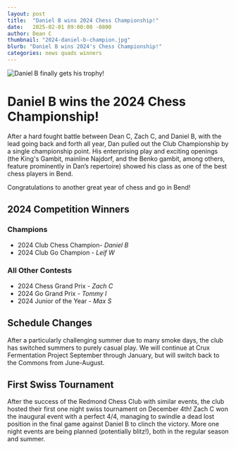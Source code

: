 ```yaml
---
layout: post
title:  "Daniel B wins 2024 Chess Championship!"
date:   2025-02-01 09:00:00 -0800
author: Dean C
thumbnail: "2024-daniel-b-champion.jpg"
blurb: "Daniel B wins 2024's Chess Championship!"
categories: news quads winners
---
```

<img class="page-banner" src="/assets/images/photos/2024-champion-daniel-b.jpg" alt="Daniel B finally gets his trophy!">

# Daniel B wins the 2024 Chess Championship!

After a hard fought battle between Dean C, Zach C, and Daniel B, with the lead going back and forth all year, Dan pulled out the Club Championship by a single championship point. His enterprising play and exciting openings (the King's Gambit, mainline Najdorf, and the Benko gambit, among others, feature prominently in Dan’s repertoire) showed his class as one of the best chess players in Bend.

Congratulations to another great year of chess and go in Bend! 

## 2024 Competition Winners

### Champions
*   2024 Club Chess Champion- *Daniel B*
*   2024 Club Go Champion - *Leif W*

### All Other Contests
*   2024 Chess Grand Prix - *Zach C*
*   2024 Go Grand Prix - *Tommy I*
*   2024 Junior of the Year - *Max S*

## Schedule Changes
After a particularly challenging summer due to many smoke days, the club has switched summers to purely casual play. We will continue at Crux Fermentation Project September through January, but will switch back to the Commons from June-August.

## First Swiss Tournament
After the success of the Redmond Chess Club with similar events, the club hosted their first one night swiss tournament on December 4th! Zach C won the inaugural event with a perfect 4/4, managing to swindle a dead lost position in the final game against Daniel B to clinch the victory. More one night events are being planned (potentially blitz!), both in the regular season and summer.
